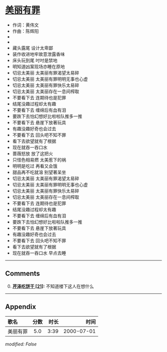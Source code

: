 # [美丽有罪](https://music.163.com/song?id=67532)

* 作词：黄伟文
* 作曲：陈辉阳
*
*
* 藏头露尾 设计太卑鄙
* 装作收进地牢故意泄露香味
* 床头玩到尾 吋吋是禁地
* 明知道凶案现场亦睡在原地
* 切忌太美丽 太美丽有罪渴望太易碎
* 切忌太美丽 太美丽有罪明明无事也心虚
* 切忌太美丽 太美丽有罪快乐太易碎
* 切忌太美丽 太美丽存在一息间榨取
* 不要看下去 连期待也是犯罪
* 结尾没趣过程却太有趣
* 不要看下去 缠绵后有血有泪
* 要跌下去怕幻想好比啦啦队推多一推
* 不要看下去 悬崖下放著玩具
* 有趣没趣好奇也会过去
* 不要看下去 回头吧不知不罪
* 看下去欲望就有了根据
* 现在就吞一吞口水
* 蔷薇怒放 放了这把火
* 只怪色相易燃 太美惹下的祸
* 明明是吃过 再看又会饿
* 甜品再不吃就溶 别望著呆坐
* 切忌太美丽 太美丽有罪渴望太易碎
* 切忌太美丽 太美丽有罪明明无事也心虚
* 切忌太美丽 太美丽有罪快乐太易碎
* 切忌太美丽 太美丽存在一息间榨取
* 不要看下去 连期待也是犯罪
* 结尾没趣过程却太有趣
* 不要看下去 缠绵后有血有泪
* 要跌下去怕幻想好比啦啦队推多一推
* 不要看下去 悬崖下放著玩具
* 有趣没趣好奇也会过去
* 不要看下去 回头吧不知不罪
* 看下去欲望就有了根据
* 现在就吞一吞口水 早点去睡


---

## Comments
0. **[芹泽吃饼干 \[21\]](https://music.163.com/#/user/home?id=16453657):** 不知道楼下这人在想什么



---

## Appendix

|歌名|分数|时长|时间|
|:---|:---:|---:|---:|
|美丽有罪|5.0|3:39|2000-07-01

*modified: False*